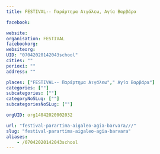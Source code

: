 ```yaml
---
title: FESTIVAL-- Παράρτημα Αιγάλεω, Αγία Βαρβάρα

facebook:

website:
organisation: FESTIVAL
facebookorg:
websiteorg:
UID: "07042020142043school"
cities: ""
perioxi: ""
address: ""

places: ["FESTIVAL-- Παράρτημα Αιγάλεω"," Αγία Βαρβάρα"]
categories: [""]
subcategories: [""]
categoryNoSLug: [""]
subcategoriesNoSLug: [""]

orgUID: org14042020002032

url: "festival-parartima-aigaleo-agia-barvara///"
slug: "festival-parartima-aigaleo-agia-barvara"
aliases:
    - /07042020142043school
---
```






